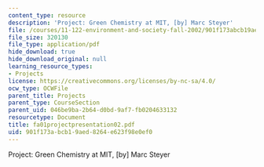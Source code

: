 ```yaml
---
content_type: resource
description: 'Project: Green Chemistry at MIT, [by] Marc Steyer'
file: /courses/11-122-environment-and-society-fall-2002/901f173abcb19aed8264e623f98e0ef0_fa01projectpresentation02.pdf
file_size: 320130
file_type: application/pdf
hide_download: true
hide_download_original: null
learning_resource_types:
- Projects
license: https://creativecommons.org/licenses/by-nc-sa/4.0/
ocw_type: OCWFile
parent_title: Projects
parent_type: CourseSection
parent_uid: 046be9ba-2b64-d0bd-9af7-fb0204633132
resourcetype: Document
title: fa01projectpresentation02.pdf
uid: 901f173a-bcb1-9aed-8264-e623f98e0ef0
---
```

Project: Green Chemistry at MIT, [by] Marc Steyer
